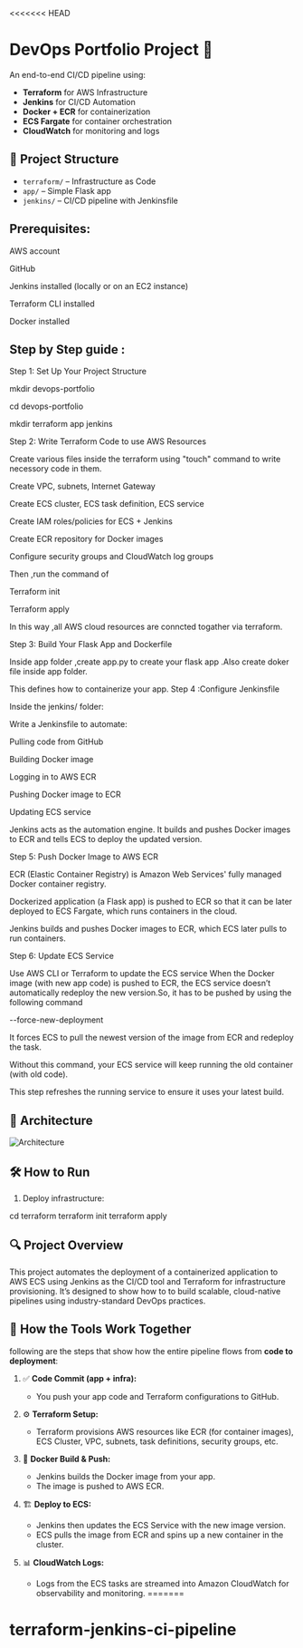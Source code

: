 <<<<<<< HEAD
# DevOps Portfolio Project 🚀

An end-to-end CI/CD pipeline using:

- **Terraform** for AWS Infrastructure
- **Jenkins** for CI/CD Automation
- **Docker + ECR** for containerization
- **ECS Fargate** for container orchestration
- **CloudWatch** for monitoring and logs

## 🔧 Project Structure
- `terraform/` – Infrastructure as Code
- `app/` – Simple Flask app
- `jenkins/` – CI/CD pipeline with Jenkinsfile

## Prerequisites:

AWS account

GitHub

Jenkins installed (locally or on an EC2 instance)

Terraform CLI installed

Docker installed

## Step by Step guide :

Step 1: Set Up Your Project Structure

mkdir devops-portfolio

cd devops-portfolio

mkdir terraform app jenkins

Step 2: Write Terraform Code to use AWS Resources

Create various files inside the terraform using "touch" command to write necessory code in them.

Create VPC, subnets, Internet Gateway

Create ECS cluster, ECS task definition, ECS service

Create IAM roles/policies for ECS + Jenkins

Create ECR repository for Docker images

Configure security groups and CloudWatch log groups

Then ,run the command of 

Terraform init 

Terraform apply 

In this way ,all AWS  cloud resources are conncted togather via terraform.

Step 3: Build Your Flask App and Dockerfile

Inside app folder ,create app.py to create your flask app .Also create doker file inside app folder.

This defines how to containerize your app.
Step 4 :Configure Jenkinsfile

Inside the jenkins/ folder:

Write a Jenkinsfile to automate:

Pulling code from GitHub

Building Docker image

Logging in to AWS ECR

Pushing Docker image to ECR

Updating ECS service


Jenkins acts as the automation engine. It builds and pushes Docker images to ECR and tells ECS to deploy the updated version.

Step 5: Push Docker Image to AWS ECR

ECR (Elastic Container Registry) is Amazon Web Services' fully managed Docker container registry.

Dockerized application (a Flask app)  is pushed to ECR so that it can be later deployed to ECS Fargate, which runs containers in the cloud.

Jenkins builds and pushes Docker images to ECR, which ECS later pulls to run containers.

Step 6: Update ECS Service

Use AWS CLI or Terraform to update the ECS service
When the Docker image (with new app code) is pushed to ECR, the ECS service doesn’t automatically redeploy the new version.So, it has to be pushed  by using the following command 

--force-new-deployment

It forces ECS to pull the newest version of the image from ECR and redeploy the task.

Without this command, your ECS service will keep running the old container (with old code).

This step refreshes the running service to ensure it uses your latest build.














## 📸 Architecture

![Architecture](architecture.png)

## 🛠️ How to Run

1. Deploy infrastructure:

cd terraform
terraform init
terraform apply
## 🔍 Project Overview

This project automates the deployment of a containerized application to AWS ECS using Jenkins as the CI/CD tool and Terraform for infrastructure provisioning. It’s designed to show how to  to build scalable, cloud-native pipelines using industry-standard DevOps practices.

## 🔄 How the Tools Work Together

following are the steps that show  how the entire pipeline flows from **code to deployment**:

1. ✅ **Code Commit (app + infra):**
   - You push your app code and Terraform configurations to GitHub.

2. ⚙️ **Terraform Setup:**
   - Terraform provisions AWS resources like ECR (for container images), ECS Cluster, VPC, subnets, task definitions, security groups, etc.

3. 🚀 **Docker Build & Push:**
   - Jenkins builds the Docker image from your app.
   - The image is pushed to AWS ECR.

4. 🏗️ **Deploy to ECS:**
   - Jenkins then updates the ECS Service with the new image version.
   - ECS pulls the image from ECR and spins up a new container in the cluster.

5. 📊 **CloudWatch Logs:**
   - Logs from the ECS tasks are streamed into Amazon CloudWatch for observability and monitoring.
=======
# terraform-jenkins-ci-pipeline
